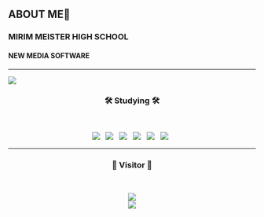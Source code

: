 ## ABOUT ME👋

<!--
**de-quei/de-quei** is a ✨ _special_ ✨ repository because its `README.md` (this file) appears on your GitHub profile.

Here are some ideas to get you started:

- 🔭 I’m currently working on ...
- 🌱 I’m currently learning ...
- 👯 I’m looking to collaborate on ...
- 🤔 I’m looking for help with ...
- 💬 Ask me about ...
- 📫 How to reach me: ...
- 😄 Pronouns: ...
- ⚡ Fun fact: ...
--> 
<h3>MIRIM MEISTER HIGH SCHOOL</h3>
<h4>NEW MEDIA SOFTWARE</h4>
<hr>
<img src="https://capsule-render.vercel.app/api?type=waving&color=BDBDC8&height=150&section=header" />
  <h3 align="center"><b>🛠 Studying 🛠</b></h3>
    </br>
  <p align="center">
    <img src="https://img.shields.io/badge/Java-007396?style=flat-square&logo=Java&logoColor=white"/></a> &nbsp
    <img src="https://img.shields.io/badge/C-A8B9CC?style=flat-square&logo=Java&logoColor=white"/></a> &nbsp
    <img src="https://img.shields.io/badge/HTML5-E34F26?style=flat-square&logo=HTML5&logoColor=white"/></a> &nbsp
    <img src="https://img.shields.io/badge/CSS3-1572B6?style=flat-square&logo=CSS3&logoColor=white"/></a> &nbsp
    <img src="https://img.shields.io/badge/JavaScript-F7DF1E?style=flat-square&logo=JavaScript&logoColor=white"/></a> &nbsp
    <img src="https://img.shields.io/badge/MySQL-4479A1?style=flat-square&logo=MySQL&logoColor=white"/></a> &nbsp
   </br>
  <hr>
  <h3 align ="center"><b>👥 Visitor 👥</b></h3>
    </br>
      <p align = "center">
       <a href="https://hits.seeyoufarm.com"><img src="https://hits.seeyoufarm.com/api/count/incr/badge.svg?url=https%3A%2F%2Fgithub.com%2Fde-quei&count_bg=%23EFDFB3&title_bg=%230815A6&icon=devrant.svg&icon_color=%23E7E7E7&title=hits&edge_flat=false"/></a>
    </br>
<img src="https://capsule-render.vercel.app/api?type=waving&color=BDBDC8&height=150&section=footer" />


